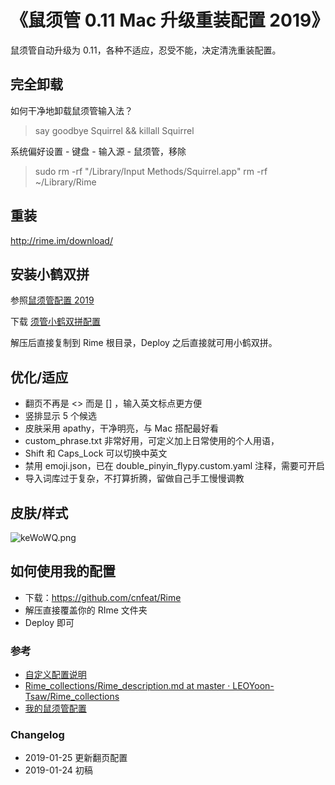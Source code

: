 # 《鼠须管 0.11 Mac 升级重装配置 2019》




鼠须管自动升级为 0.11，各种不适应，忍受不能，决定清洗重装配置。

## 完全卸载

如何干净地卸载鼠须管输入法？

> say goodbye Squirrel && killall Squirrel

系统偏好设置 - 键盘 - 输入源 - 鼠须管，移除

> sudo rm -rf "/Library/Input Methods/Squirrel.app"
> rm -rf ~/Library/Rime

## 重装

http://rime.im/download/

## 安装小鹤双拼

参照[鼠须管配置 2019](https://placeless.net/blog/rime-squirrel-customization-2019#article)

下载 [须管小鹤双拼配置](https://github.com/placeless/squirrel_config)

解压后直接复制到 Rime 根目录，Deploy 之后直接就可用小鹤双拼。


## 优化/适应

- 翻页不再是 <> 而是 [] ，输入英文标点更方便
- 竖排显示 5 个候选
- 皮肤采用 apathy，干净明亮，与 Mac 搭配最好看
- custom_phrase.txt 非常好用，可定义加上日常使用的个人用语，
- Shift 和 Caps_Lock 可以切换中英文
- 禁用 emoji.json，已在 double_pinyin_flypy.custom.yaml 注释，需要可开启
- 导入词库过于复杂，不打算折腾，留做自己手工慢慢调教


## 皮肤/样式

![keWoWQ.png](https://s2.ax1x.com/2019/01/24/keWoWQ.png)

## 如何使用我的配置

* 下载：https://github.com/cnfeat/Rime
* 解压直接覆盖你的 RIme 文件夹
* Deploy 即可


### 参考

* [自定义配置说明](https://blog.dwx.io/my-rime/)
* [Rime\_collections/Rime\_description.md at master · LEOYoon-Tsaw/Rime\_collections](https://github.com/LEOYoon-Tsaw/Rime_collections/blob/master/Rime_description.md)
* [我的鼠须管配置](https://placeless.net/blog/my-rime-squirrel-config)


### Changelog

- 2019-01-25 更新翻页配置
- 2019-01-24 初稿